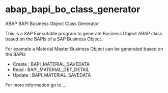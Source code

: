 # abap_bapi_bo_class_generator
ABAP BAPI Business Object Class Generator

This is a SAP Executable program to generate Business Object ABAP class based on the BAPIs of a SAP Business Object.

For example a Material Master Business Object can be generated based on the BAPIs
- Create : BAPI_MATERIAL_SAVEDATA
- Read   : BAPI_MATERIAL_GET_DETAIL
- Update : BAPI_MATERIAL_SAVEDATA

For more information go to ... <todo>
